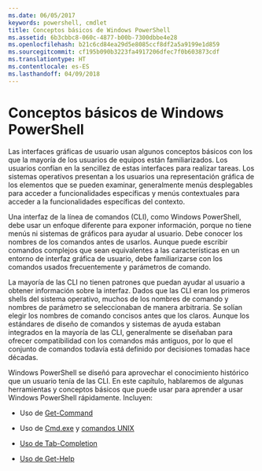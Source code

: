 ```yaml
---
ms.date: 06/05/2017
keywords: powershell, cmdlet
title: Conceptos básicos de Windows PowerShell
ms.assetid: 6b3cbbc8-060c-4877-b00b-7300dbbe4e28
ms.openlocfilehash: b21c6cd84ea29d5e8085ccf8df2a5a9199e1d859
ms.sourcegitcommit: cf195b090b3223fa4917206dfec7f0b603873cdf
ms.translationtype: HT
ms.contentlocale: es-ES
ms.lasthandoff: 04/09/2018
---
```

# <a name="windows-powershell-basics"></a>Conceptos básicos de Windows PowerShell
Las interfaces gráficas de usuario usan algunos conceptos básicos con los que la mayoría de los usuarios de equipos están familiarizados. Los usuarios confían en la sencillez de estas interfaces para realizar tareas. Los sistemas operativos presentan a los usuarios una representación gráfica de los elementos que se pueden examinar, generalmente menús desplegables para acceder a funcionalidades específicas y menús contextuales para acceder a la funcionalidades específicas del contexto.

Una interfaz de la línea de comandos (CLI), como Windows PowerShell, debe usar un enfoque diferente para exponer información, porque no tiene menús ni sistemas de gráficos para ayudar al usuario. Debe conocer los nombres de los comandos antes de usarlos. Aunque puede escribir comandos complejos que sean equivalentes a las características en un entorno de interfaz gráfica de usuario, debe familiarizarse con los comandos usados frecuentemente y parámetros de comando.

La mayoría de las CLI no tienen patrones que puedan ayudar al usuario a obtener información sobre la interfaz. Dados que las CLI eran los primeros shells del sistema operativo, muchos de los nombres de comando y nombres de parámetro se seleccionaban de manera arbitraria. Se solían elegir los nombres de comando concisos antes que los claros. Aunque los estándares de diseño de comandos y sistemas de ayuda estaban integrados en la mayoría de las CLI, generalmente se diseñaban para ofrecer compatibilidad con los comandos más antiguos, por lo que el conjunto de comandos todavía está definido por decisiones tomadas hace décadas.

Windows PowerShell se diseñó para aprovechar el conocimiento histórico que un usuario tenía de las CLI. En este capítulo, hablaremos de algunas herramientas y conceptos básicos que puede usar para aprender a usar Windows PowerShell rápidamente. Incluyen:

- Uso de [Get-Command](/powershell/module/Microsoft.PowerShell.Core/get-command)

- Uso de [Cmd.exe](/windows-server/administration/windows-commands/cmd) y [comandos UNIX](/windows/wsl/reference)

- [Uso de Tab-Completion](../../core-powershell/console/using-tab-expansion.md)

- [Uso de Get-Help](./getting-detailed-help-information.md)